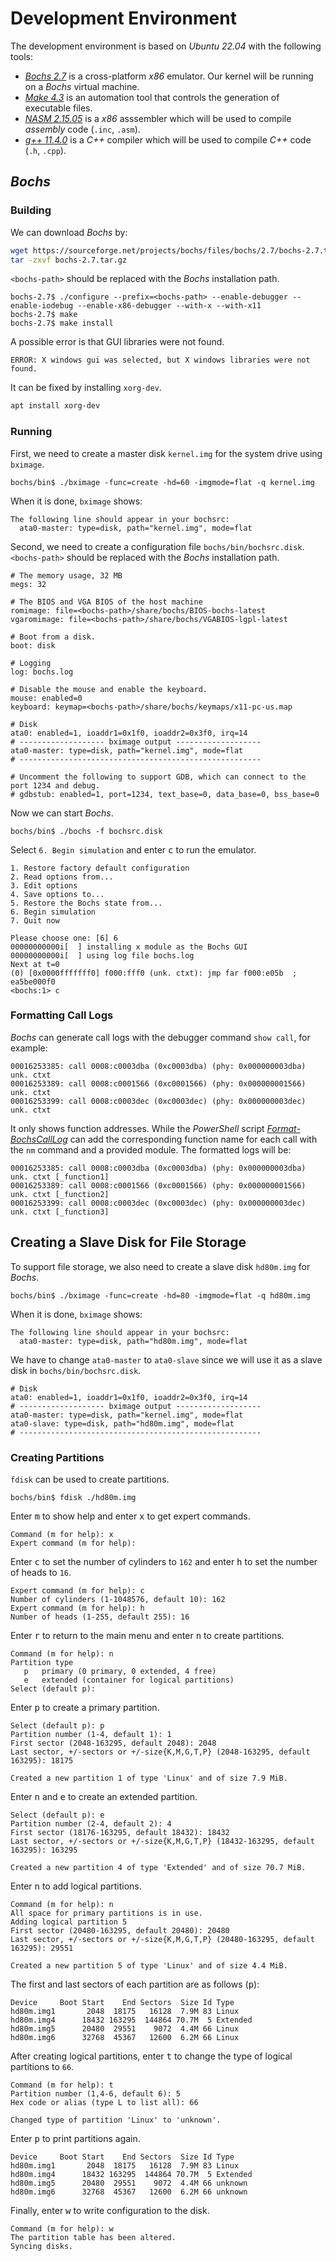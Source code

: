 # Development Environment

The development environment is based on *Ubuntu 22.04* with the following tools:

- [*Bochs 2.7*](https://bochs.sourceforge.io) is a cross-platform *x86* emulator. Our kernel will be running on a *Bochs* virtual machine.
- [*Make 4.3*](https://www.gnu.org/software/make) is an automation tool that controls the generation of executable files.
- [*NASM 2.15.05*](https://www.nasm.us) is a *x86* asssembler which will be used to compile *assembly* code (`.inc`, `.asm`).
- [*g++ 11.4.0*](https://gcc.gnu.org) is a *C++* compiler which will be used to compile *C++* code (`.h`, `.cpp`).

## *Bochs*

### Building

We can download *Bochs* by:

```bash
wget https://sourceforge.net/projects/bochs/files/bochs/2.7/bochs-2.7.tar.gz
tar -zxvf bochs-2.7.tar.gz
```

`<bochs-path>` should be replaced with the *Bochs* installation path.

```console
bochs-2.7$ ./configure --prefix=<bochs-path> --enable-debugger --enable-iodebug --enable-x86-debugger --with-x --with-x11
bochs-2.7$ make
bochs-2.7$ make install
```

A possible error is that GUI libraries were not found.

```console
ERROR: X windows gui was selected, but X windows libraries were not found.
```

It can be fixed by installing `xorg-dev`.

```bash
apt install xorg-dev
```

### Running

First, we need to create a master disk `kernel.img` for the system drive using `bximage`.

```console
bochs/bin$ ./bximage -func=create -hd=60 -imgmode=flat -q kernel.img
```

When it is done, `bximage` shows:

```console
The following line should appear in your bochsrc:
  ata0-master: type=disk, path="kernel.img", mode=flat
```

Second, we need to create a configuration file `bochs/bin/bochsrc.disk`. `<bochs-path>` should be replaced with the *Bochs* installation path.

```console
# The memory usage, 32 MB
megs: 32

# The BIOS and VGA BIOS of the host machine
romimage: file=<bochs-path>/share/bochs/BIOS-bochs-latest
vgaromimage: file=<bochs-path>/share/bochs/VGABIOS-lgpl-latest

# Boot from a disk.
boot: disk

# Logging
log: bochs.log

# Disable the mouse and enable the keyboard.
mouse: enabled=0
keyboard: keymap=<bochs-path>/share/bochs/keymaps/x11-pc-us.map

# Disk
ata0: enabled=1, ioaddr1=0x1f0, ioaddr2=0x3f0, irq=14
# ------------------- bximage output -------------------
ata0-master: type=disk, path="kernel.img", mode=flat
# ------------------------------------------------------

# Uncomment the following to support GDB, which can connect to the port 1234 and debug.
# gdbstub: enabled=1, port=1234, text_base=0, data_base=0, bss_base=0
```

Now we can start *Bochs*.

```console
bochs/bin$ ./bochs -f bochsrc.disk
```

Select `6. Begin simulation` and enter <kbd>c</kbd> to run the emulator.

```console
1. Restore factory default configuration
2. Read options from...
3. Edit options
4. Save options to...
5. Restore the Bochs state from...
6. Begin simulation
7. Quit now

Please choose one: [6] 6
00000000000i[  ] installing x module as the Bochs GUI
00000000000i[  ] using log file bochs.log
Next at t=0
(0) [0x0000fffffff0] f000:fff0 (unk. ctxt): jmp far f000:e05b  ; ea5be000f0
<bochs:1> c
```

### Formatting Call Logs

*Bochs* can generate call logs with the debugger command `show call`, for example:

```console
00016253385: call 0008:c0003dba (0xc0003dba) (phy: 0x000000003dba) unk. ctxt
00016253389: call 0008:c0001566 (0xc0001566) (phy: 0x000000001566) unk. ctxt
00016253399: call 0008:c0003dec (0xc0003dec) (phy: 0x000000003dec) unk. ctxt
```

It only shows function addresses. While the *PowerShell* script [*Format-BochsCallLog*](https://github.com/Zhuagenborn/Bochs-Call-Log-Formatter) can add the corresponding function name for each call with the `nm` command and a provided module. The formatted logs will be:

```console
00016253385: call 0008:c0003dba (0xc0003dba) (phy: 0x000000003dba) unk. ctxt [_function1]
00016253389: call 0008:c0001566 (0xc0001566) (phy: 0x000000001566) unk. ctxt [_function2]
00016253399: call 0008:c0003dec (0xc0003dec) (phy: 0x000000003dec) unk. ctxt [_function3]
```

## Creating a Slave Disk for File Storage

To support file storage, we also need to create a slave disk `hd80m.img` for *Bochs*.

```console
bochs/bin$ ./bximage -func=create -hd=80 -imgmode=flat -q hd80m.img
```

When it is done, `bximage` shows:

```console
The following line should appear in your bochsrc:
  ata0-master: type=disk, path="hd80m.img", mode=flat
```

We have to change `ata0-master` to `ata0-slave` since we will use it as a slave disk in `bochs/bin/bochsrc.disk`.

```
# Disk
ata0: enabled=1, ioaddr1=0x1f0, ioaddr2=0x3f0, irq=14
# ------------------- bximage output -------------------
ata0-master: type=disk, path="kernel.img", mode=flat
ata0-slave: type=disk, path="hd80m.img", mode=flat
# ------------------------------------------------------
```

### Creating Partitions

`fdisk` can be used to create partitions.

```console
bochs/bin$ fdisk ./hd80m.img
```

Enter <kbd>m</kbd> to show help and enter <kbd>x</kbd> to get expert commands.

```console
Command (m for help): x
Expert command (m for help):
```

Enter <kbd>c</kbd> to set the number of cylinders to `162` and enter <kbd>h</kbd> to set the number of heads to `16`.

```console
Expert command (m for help): c
Number of cylinders (1-1048576, default 10): 162
Expert command (m for help): h
Number of heads (1-255, default 255): 16
```

Enter <kbd>r</kbd> to return to the main menu and enter <kbd>n</kbd> to create partitions.

```console
Command (m for help): n
Partition type
   p   primary (0 primary, 0 extended, 4 free)
   e   extended (container for logical partitions)
Select (default p):
```

Enter <kbd>p</kbd> to create a primary partition.

```console
Select (default p): p
Partition number (1-4, default 1): 1
First sector (2048-163295, default 2048): 2048
Last sector, +/-sectors or +/-size{K,M,G,T,P} (2048-163295, default 163295): 18175

Created a new partition 1 of type 'Linux' and of size 7.9 MiB.
```

Enter <kbd>n</kbd> and <kbd>e</kbd> to create an extended partition.

```console
Select (default p): e
Partition number (2-4, default 2): 4
First sector (18176-163295, default 18432): 18432
Last sector, +/-sectors or +/-size{K,M,G,T,P} (18432-163295, default 163295): 163295

Created a new partition 4 of type 'Extended' and of size 70.7 MiB.
```

Enter <kbd>n</kbd> to add logical partitions.

```console
Command (m for help): n
All space for primary partitions is in use.
Adding logical partition 5
First sector (20480-163295, default 20480): 20480
Last sector, +/-sectors or +/-size{K,M,G,T,P} (20480-163295, default 163295): 29551

Created a new partition 5 of type 'Linux' and of size 4.4 MiB.
```

The first and last sectors of each partition are as follows (<kbd>p</kbd>):

```console
Device     Boot Start    End Sectors  Size Id Type
hd80m.img1       2048  18175   16128  7.9M 83 Linux
hd80m.img4      18432 163295  144864 70.7M  5 Extended
hd80m.img5      20480  29551    9072  4.4M 66 Linux
hd80m.img6      32768  45367   12600  6.2M 66 Linux
```

After creating logical partitions, enter <kbd>t</kbd> to change the type of logical partitions to `66`.

```console
Command (m for help): t
Partition number (1,4-6, default 6): 5
Hex code or alias (type L to list all): 66

Changed type of partition 'Linux' to 'unknown'.
```

Enter <kbd>p</kbd> to print partitions again.

```console
Device     Boot Start    End Sectors  Size Id Type
hd80m.img1       2048  18175   16128  7.9M 83 Linux
hd80m.img4      18432 163295  144864 70.7M  5 Extended
hd80m.img5      20480  29551    9072  4.4M 66 unknown
hd80m.img6      32768  45367   12600  6.2M 66 unknown
```

Finally, enter <kbd>w</kbd> to write configuration to the disk.

```console
Command (m for help): w
The partition table has been altered.
Syncing disks.
```